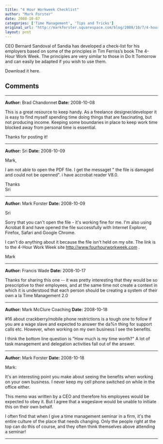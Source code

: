 ```yaml
---
title: "4 Hour Workweek Checklist"
author: "Mark Forster"
date: 2008-10-07
categories: ['Time Management', 'Tips and Tricks']
original_url: "http://markforster.squarespace.com/blog/2008/10/7/4-hour-workweek-checklist.html"
layout: post
---
```


CEO Bernard Sandoval of Sandia has developed a check-list for his employers based on some of the principles in Tim Ferriss’s book The 4-Hour Work Week. The principles are very similar to those in Do It Tomorrow and can easily be adapted if you wish to use them.

Download it here.


## Comments

---

**Author:** Brad Chandonnet
**Date:** 2008-10-08

This is a great resource to keep handy. As a freelance designer/developer it is easy to find myself spending time doing things that are fascinating, but not producing income. Keeping some boundaries in place to keep work time blocked away from personal time is essential.   
  
Thanks for posting it!

---

**Author:** Sri
**Date:** 2008-10-09

Mark,  
  
I am not able to open the PDF file. I get the messaget " the file is damaged and could not be openned". i have accrobat reader V8.0.  
  
Thanks  
Sri

---

**Author:** Mark Forster
**Date:** 2008-10-09

Sri  
  
Sorry that you can't open the file - it's working fine for me. I'm also using Acrobat 8 and have opened the file successfully with Internet Explorer, Firefox, Safari and Google Chrome.  
  
I can't do anything about it because the file isn't held on my site. The link is to the 4-Hour Work Week site <http://www.fourhourworkweek.com> .  
  
Mark

---

**Author:** Francis Wade
**Date:** 2008-10-17

Thanks for sharing this one -- it was pretty interesting that they would be so prescriptive to their employees, and at the same time not create a context in which it is understood that each person should be creating a system of their own a la Time Management 2.0

---

**Author:** Mark McClure Coaching
**Date:** 2008-10-18

#16 about crackberry/mobile phone restrictions is a tough one to follow if you are a wage slave and expected to answer the da%n thing for support calls etc. However, when working on my own business I see the benefits.  
  
I think the bottom line question is "How much is my time worth?" A lot of task management and delegation activities fall out of the answer.

---

**Author:** Mark Forster
**Date:** 2008-10-18

Mark:  
  
It's an interesting point you make about seeing the benefits when working on your own business. I never keep my cell phone switched on while in the office either.  
  
This memo was written by a CEO and therefore his employees would be expected to obey it. But I agree that a wageslave would be unable to initiate this on their own behalf.  
  
I often find that when I give a time management seminar in a firm, it's the entire culture of the place that needs changing. Only the people right at the top can do this of course, and they often think themselves above attending a seminar!

---
